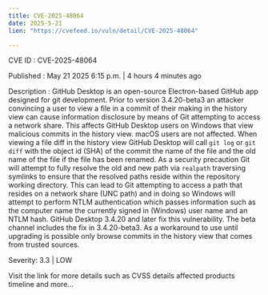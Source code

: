 ```yaml
---
title: CVE-2025-48064
date: 2025-5-21
lien: "https://cvefeed.io/vuln/detail/CVE-2025-48064"

---
```


CVE ID : CVE-2025-48064

Published :  May 21
2025
6:15 p.m. | 4 hours
4 minutes ago

Description : GitHub Desktop is an open-source
Electron-based GitHub app designed for git development. Prior to version 3.4.20-beta3
an attacker convincing a user to view a file in a commit of their making in the history view can cause information disclosure by means of Git attempting to access a network share. This affects GitHub Desktop users on Windows that view malicious commits in the history view. macOS users are not affected. When viewing a file diff in the history view GitHub Desktop will call `git log` or `git diff` with the object id (SHA) of the commit
the name of the file
and the old name of the file if the file has been renamed. As a security precaution Git will attempt to fully resolve the old and new path via `realpath`
traversing symlinks
to ensure that the resolved paths reside within the repository working directory. This can lead to Git attempting to access a path that resides on a network share (UNC path) and in doing so Windows will attempt to perform NTLM authentication which passes information such as the computer name
the currently signed in (Windows) user name
and an NTLM hash. GitHub Desktop 3.4.20 and later fix this vulnerability. The beta channel includes the fix in 3.4.20-beta3. As a workaround to use until upgrading is possible
only browse commits in the history view that comes from trusted sources.

Severity: 3.3 | LOW

Visit the link for more details
such as CVSS details
affected products
timeline
and more...

